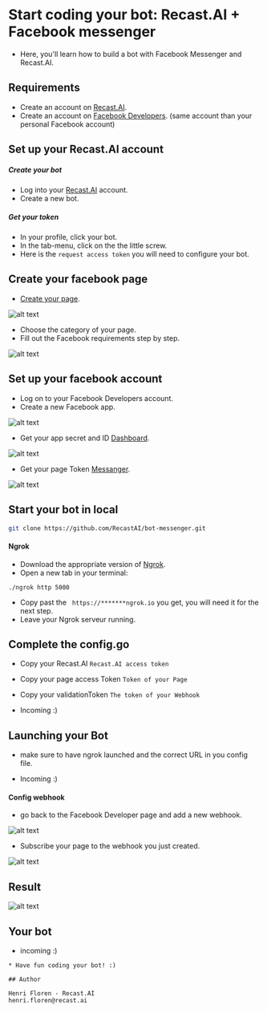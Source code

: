 # Start coding your bot: Recast.AI + Facebook messenger

* Here, you'll learn how to build a bot with Facebook Messenger and Recast.AI.

## Requirements
* Create an account on [Recast.AI](https://recast.ai/signup).
* Create an account on [Facebook Developers](https://developers.facebook.com/). (same account than your personal Facebook account)

## Set up your Recast.AI account

##### Create your bot

* Log into your [Recast.AI](https://recast.ai/login) account.
* Create a new bot.

##### Get your token

* In your profile, click your bot.
* In the tab-menu, click on the the little screw.
* Here is the `request access token` you will need to configure your bot.

## Create your facebook page
* [Create your page](https://www.facebook.com/pages/create/?ref_type=logout_gear).

 [facebook]: https://raw.githubusercontent.com/RecastAI/bot-messenger/master/ressources/S%C3%A9lection_021.png "Creating you page"

![alt text][facebook]
* Choose the category of your page.
* Fill out the Facebook requirements step by step.

[facebook-set-up]: https://raw.githubusercontent.com/RecastAI/bot-messenger/master/ressources/S%C3%A9lection_022.png "Steup of your page"

![alt text][facebook-set-up]

## Set up your facebook account

* Log on to your Facebook Developers account.
* Create a new Facebook app.

[facebook-first]: https://raw.githubusercontent.com/RecastAI/bot-messenger/master/ressources/S%C3%A9lection_028.png "first page"
![alt text][facebook-first]


* Get your app secret and ID [Dashboard](https://developers.facebook.com/apps/258158857911674/dashboard/).

[facebook-app]: https://raw.githubusercontent.com/RecastAI/bot-messenger/master/ressources/S%C3%A9lection_025.png  "Creating you page"

![alt text][facebook-app]

* Get your page Token [Messanger](https://developers.facebook.com/apps/258158857911674/messenger/).

[facebook-pageToken]: https://raw.githubusercontent.com/RecastAI/bot-messenger/master/ressources/S%C3%A9lection_026.png "Creating you page"

![alt text][facebook-pageToken]

## Start your bot in local
```bash
git clone https://github.com/RecastAI/bot-messenger.git
```

#### Ngrok

* Download the appropriate version of [Ngrok](https://ngrok.com/download).
* Open a new tab in your terminal:
```
./ngrok http 5000
```
* Copy past the ``` https://*******ngrok.io``` you get, you will need it for the next step.
* Leave your Ngrok serveur running.

## Complete the config.go

* Copy your Recast.AI `Recast.AI access token`
* Copy your page access Token `Token of your Page`
* Copy your validationToken `The token of your Webhook`

* Incoming :)
## Launching your Bot

* make sure to have ngrok launched and the correct URL in you config file.

* Incoming :)

#### Config webhook

* go back to the Facebook Developer page and add a new webhook.

[webhook]: https://blog.recast.ai/wp-content/uploads/2016/09/S%C3%A9lection_020.png "Webhook page"

![alt text][webhook]
* Subscribe your page to the webhook you just created.

[suscribe]: https://raw.githubusercontent.com/RecastAI/bot-messenger/master/ressources/S%C3%A9lection_024.png "Subscribe page"

![alt text][suscribe]

## Result

[result]: https://raw.githubusercontent.com/RecastAI/bot-messenger/master/ressources/S%C3%A9lection_023.png

![alt text][result]

## Your bot
* incoming :)
```
* Have fun coding your bot! :)

## Author

Henri Floren - Recast.AI
henri.floren@recast.ai

